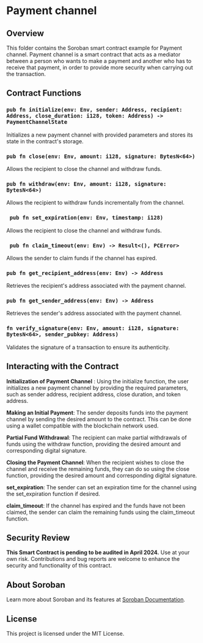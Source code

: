 # Payment channel

## Overview

This folder contains the Soroban smart contract example for Payment channel. Payment channel is a smart contract that acts as a mediator between a person who wants to make a payment and another who has to receive that payment, in order to provide more security when carrying out the transaction.

## Contract Functions

### `pub fn initialize(env: Env, sender: Address, recipient: Address, close_duration: i128, token: Address) -> PaymentChannelState`

Initializes a new payment channel with provided parameters and stores its state in the contract's storage.

### `pub fn close(env: Env, amount: i128, signature: BytesN<64>)`

Allows the recipient to close the channel and withdraw funds.

### `pub fn withdraw(env: Env, amount: i128, signature: BytesN<64>)`

Allows the recipient to withdraw funds incrementally from the channel.

### ` pub fn set_expiration(env: Env, timestamp: i128)`

Allows the recipient to close the channel and withdraw funds.

### ` pub fn claim_timeout(env: Env) -> Result<(), PCError>`

Allows the sender to claim funds if the channel has expired.

### `pub fn get_recipient_address(env: Env) -> Address`

Retrieves the recipient's address associated with the payment channel.

### `pub fn get_sender_address(env: Env) -> Address`

Retrieves the sender's address associated with the payment channel.

### `fn verify_signature(env: Env, amount: i128, signature: BytesN<64>, sender_pubkey: Address)`

Validates the signature of a transaction to ensure its authenticity.

## Interacting with the Contract

**Initialization of Payment Channel** : Using the initialize function, the user initializes a new payment channel by providing the required parameters, such as sender address, recipient address, close duration, and token address.

**Making an Initial Payment**: The sender deposits funds into the payment channel by sending the desired amount to the contract. This can be done using a wallet compatible with the blockchain network used.

**Partial Fund Withdrawal**: The recipient can make partial withdrawals of funds using the withdraw function, providing the desired amount and corresponding digital signature.

**Closing the Payment Channel**: When the recipient wishes to close the channel and receive the remaining funds, they can do so using the close function, providing the desired amount and corresponding digital signature.

**set_expiration**: The sender can set an expiration time for the channel using the set_expiration function if desired.

**claim_timeout**: If the channel has expired and the funds have not been claimed, the sender can claim the remaining funds using the claim_timeout function.

## Security Review

**This Smart Contract is pending to be audited in April 2024.** Use at your own risk. Contributions and bug reports are welcome to enhance the security and functionality of this contract.

## About Soroban

Learn more about Soroban and its features at [Soroban Documentation](https://soroban.stellar.org/docs/).

## License

This project is licensed under the MIT License.




